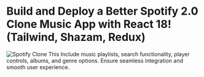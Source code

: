 # Build and Deploy a Better Spotify 2.0 Clone Music App with React 18! (Tailwind, Shazam, Redux)
![Spotify Clone](https://i.ibb.co/mFh2kGZ/Thumbnail-2.png)
This Include music playlists, search functionality, player controls, albums, and genre options. Ensure seamless integration and smooth user experience.

